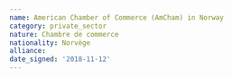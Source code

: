 ```yaml
---
name: American Chamber of Commerce (AmCham) in Norway 
category: private_sector
nature: Chambre de commerce
nationality: Norvège
alliance: 
date_signed: '2018-11-12'
---
```

    